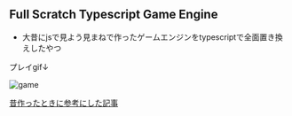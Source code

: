 ## Full Scratch Typescript Game Engine
- 大昔にjsで見よう見まねで作ったゲームエンジンをtypescriptで全面置き換えしたやつ

プレイgif↓

![game](https://user-images.githubusercontent.com/49093842/92311394-9984de80-eff1-11ea-8701-c7ea9e10f558.gif)

[昔作ったときに参考にした記事](https://sbfl.net/blog/2016/05/18/javascript-danmaku-stg-1/)
